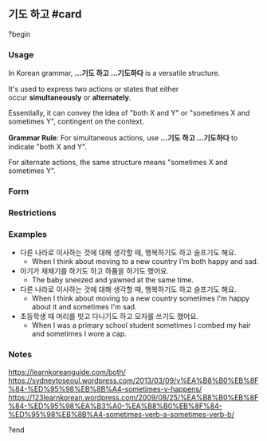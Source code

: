 ## 기도 하고 #card
?begin
### Usage
In Korean grammar, **...기도 하고 ...기도하다** is a versatile structure.

It's used to express two actions or states that either occur **simultaneously** or **alternately**.

Essentially, it can convey the idea of "both X and Y" or "sometimes X and sometimes Y", contingent on the context.

**Grammar Rule**: For simultaneous actions, use **...기도 하고 ...기도하다** to indicate "both X and Y".

For alternate actions, the same structure means "sometimes X and sometimes Y".
### Form
### Restrictions
### Examples
* 다른 나라로 이사하는 것에 대해 생각할 때, 행복하기도 하고 슬프기도 해요.
	* When I think about moving to a new country I'm both happy and sad.
* 아기가 재채기를 하기도 하고 하품을 하기도 했어요.
	* The baby sneezed and yawned at the same time.
* 다른 나라로 이사하는 것에 대해 생각할 때, 행복하기도 하고 슬프기도 해요.
	* When I think about moving to a new country sometimes I'm happy about it and sometimes I'm sad.
* 초등학생 때 머리를 빗고 다니기도 하고 모자를 쓰기도 했어요.
	* When I was a primary school student sometimes I combed my hair and sometimes I wore a cap.
### Notes
https://learnkoreanguide.com/both/
https://sydneytoseoul.wordpress.com/2013/03/09/v%EA%B8%B0%EB%8F%84-%ED%95%98%EB%8B%A4-sometimes-v-happens/
https://123learnkorean.wordpress.com/2009/08/25/%EA%B8%B0%EB%8F%84-%ED%95%98%EA%B3%A0-%EA%B8%B0%EB%8F%84-%ED%95%98%EB%8B%A4-sometimes-verb-a-sometimes-verb-b/

?end